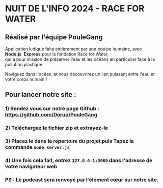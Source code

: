# NUIT DE L'INFO 2024 - RACE FOR WATER 
## Réalisé par l'équipe PouleGang

Application ludique faite entièrement par une équipe humaine, avec **Node.js**, **Express** pour la fondation Race for Water,  
qui a pour mission de préserver l'eau et les océans en particulier face à la pollution plastique.

Naviguez dans l'océan, et vous découvrirez un lien puissant entre l'eau et votre corps humain !

## Pour lancer notre site :
### 1) Rendez vous sur notre page Github : https://github.com/Doruo/PouleGang
### 2) Téléchargez le fichier zip et extrayez-le
### 3) Placez le dans le repertoire du projet puis Tapez la commande `node server.js`
### 4) Une fois cela fait, entrez `127.0.0.1:3000` dans l'adresse de votre navigateur web

### PS : Le podcast sera renvoyé par l'élément cœur sur notre site.
